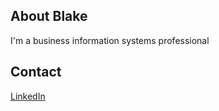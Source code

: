 ## About Blake
I'm a business information systems professional

## Contact
[LinkedIn](https://www.linkedin.com/in/blakegrachek)
